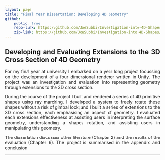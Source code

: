 ```yaml
---
layout: page
title: "Final Year Dissertation: Developing 4D Geometry"
github:
    public: true
    repo-link: https://github.com/JoeSubbi/Investigation-into-4D-Shapes
    zip-link: https://github.com/JoeSubbi/Investigation-into-4D-Shapes/archive/refs/heads/main.zip
---
```


<h2 style="text-align: justify">
 Developing and Evaluating Extensions to the 3D Cross Section of 4D Geometry
</h2>

<div style="text-align: justify">
For my final year at university I embarked on a year long project focussing on the development of a four dimensional renderer written in Unity.
The project was an investigation and evaluation into representing geometry through extensions to the 3D cross section.

During the course of the project I built and rendered a series of 4D primitive shapes using ray marching. I developed a system to freely rotate these shapes without a risk of gimbal lock; and I built a series of extensions to the 3D cross section, each emphasising an aspect of geometry. I evaluated each extensions effectiveness at assisting users in interpreting the surface geometry, understanding a shapes rotation, and assisting users in manipulating this geometry.

The dissertation discusses other literature (Chapter 2) and the results of the evaluation (Chapter 6). The project is summarised in the appendix and conclusion.
</div>

---

<object data="/assets/l4proj.pdf" width=720 height=980 type='application/pdf'></object>